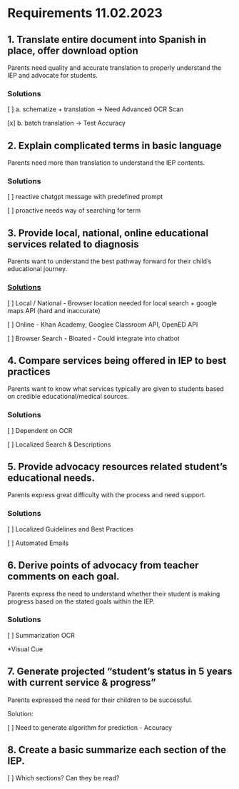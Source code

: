 
# Requirements 11.02.2023

## 1. Translate entire document into Spanish in place, offer download option

Parents need quality and accurate translation to properly understand the IEP and advocate for students.

### Solutions

[ ] a. schematize + translation -> Need Advanced OCR Scan

[x] b. batch translation -> Test Accuracy

## 2. Explain complicated terms in basic language

Parents need more than translation to understand the IEP contents.

### Solutions

[ ] reactive chatgpt message with predefined prompt

[ ] proactive needs way of searching for term

## 3. Provide local, national, online educational services related to diagnosis

Parents want to understand the best pathway forward for their child’s educational journey.

### [Solutions](https:/rapidapi.com/category/Education)

[ ] Local / National - Browser location needed for local search + google maps API (hard and inaccurate)

[ ] Online - Khan Academy, Googlee Classroom API, OpenED API

[ ] Browser Search - Bloated - Could integrate into chatbot

## 4. Compare services being offered in IEP to best practices

Parents want to know what services typically are given to students based on credible educational/medical sources.

### Solutions

[ ] Dependent on OCR

[ ] Localized Search & Descriptions

## 5. Provide advocacy resources related student’s educational needs.

Parents express great difficulty with the process and need support.

### Solutions

[ ] Localized Guidelines and Best Practices

[ ] Automated Emails

## 6. Derive points of advocacy from teacher comments on each goal.

Parents express the need to understand whether their student is making progress based on the stated goals within the IEP.

### Solutions


[ ] Summarization OCR

*Visual Cue

## 7. Generate projected “student’s status in 5 years with current service & progress”

Parents expressed the need for their children to be successful.

Solution:

[ ] Need to generate algorithm for prediction - Accuracy

## 8. Create a basic summarize each section of the IEP.

[ ] Which sections? Can they be read?